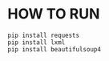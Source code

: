 # HOW TO RUN  

```shell script
pip install requests
pip install lxml
pip install beautifulsoup4
```
